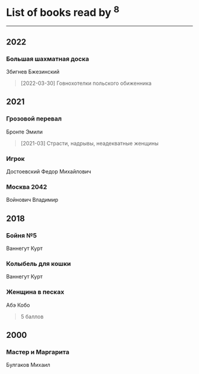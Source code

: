 # List of books read by [](http://vk.com/id300273923)<sup>8</sup>
---

## 2022

### Большая шахматная доска
Збигнев Бжезинский
> [2022-03-30] Говнохотелки польского обиженника



## 2021

### Грозовой перевал
Бронте Эмили
> [2021-03] Страсти, надрывы, неадекватные женщины


### Игрок
Достоевский Федор Михайлович


### Москва 2042
Войнович Владимир



## 2018

### Бойня №5
Ваннегут Курт


### Колыбель для кошки
Ваннегут Курт


### Женщина в песках
Абэ Кобо
> 5 баллов



## 2000

### Мастер и Маргарита
Булгаков Михаил



